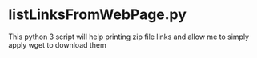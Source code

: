 # listLinksFromWebPage.py
This python 3 script will help printing zip file links and allow me to simply apply wget to download them
